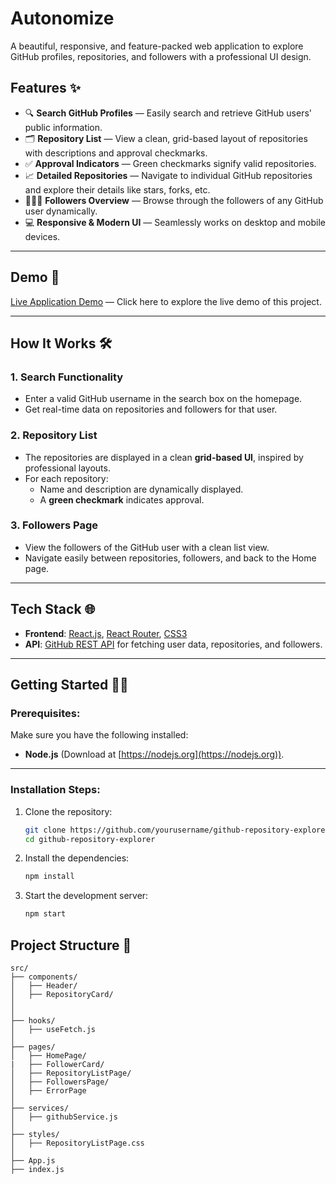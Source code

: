 # Autonomize

A beautiful, responsive, and feature-packed web application to explore GitHub profiles, repositories, and followers with a professional UI design.

## Features ✨

- 🔍 **Search GitHub Profiles** — Easily search and retrieve GitHub users' public information.
- 🗂️ **Repository List** — View a clean, grid-based layout of repositories with descriptions and approval checkmarks.
- ✅ **Approval Indicators** — Green checkmarks signify valid repositories.
- 📈 **Detailed Repositories** — Navigate to individual GitHub repositories and explore their details like stars, forks, etc.
- 🧑‍🤝‍🧑 **Followers Overview** — Browse through the followers of any GitHub user dynamically.
- 💻 **Responsive & Modern UI** — Seamlessly works on desktop and mobile devices.

---

## Demo 🚀

[Live Application Demo](https://your-live-demo-link.com) — Click here to explore the live demo of this project.

---

## How It Works 🛠️

### 1. Search Functionality
- Enter a valid GitHub username in the search box on the homepage.
- Get real-time data on repositories and followers for that user.

### 2. Repository List
- The repositories are displayed in a clean **grid-based UI**, inspired by professional layouts.
- For each repository:
  - Name and description are dynamically displayed.
  - A **green checkmark** indicates approval.

### 3. Followers Page
- View the followers of the GitHub user with a clean list view.
- Navigate easily between repositories, followers, and back to the Home page.

---

## Tech Stack 🌐

- **Frontend**: [React.js](https://reactjs.org/), [React Router](https://reactrouter.com/), [CSS3](https://developer.mozilla.org/en-US/docs/Web/CSS)
- **API**: [GitHub REST API](https://docs.github.com/en/rest) for fetching user data, repositories, and followers.

---

## Getting Started 🧑‍💻

### Prerequisites:

Make sure you have the following installed:
- **Node.js** (Download at [https://nodejs.org](https://nodejs.org)).

---

### Installation Steps:

1. Clone the repository:
   ```bash
   git clone https://github.com/yourusername/github-repository-explorer.git
   cd github-repository-explorer

2. Install the dependencies:
   ```bash
   npm install
3. Start the development server:
   ```bash
   npm start


## Project Structure 📂

```plaintext
src/
├── components/               
│   ├── Header/            
│   ├── RepositoryCard/    
│        
│
├── hooks/                    
│   ├── useFetch.js           
│
├── pages/                    
│   ├── HomePage/
|   ├── FollowerCard/     
│   ├── RepositoryListPage/ 
│   ├── FollowersPage/  
│   ├── ErrorPage      
│
├── services/                 
│   ├── githubService.js     
│
├── styles/                   
│   ├── RepositoryListPage.css
│
├── App.js                    
├── index.js                  
